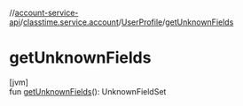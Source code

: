 //[account-service-api](../../../index.md)/[classtime.service.account](../index.md)/[UserProfile](index.md)/[getUnknownFields](get-unknown-fields.md)

# getUnknownFields

[jvm]\
fun [getUnknownFields](get-unknown-fields.md)(): UnknownFieldSet

